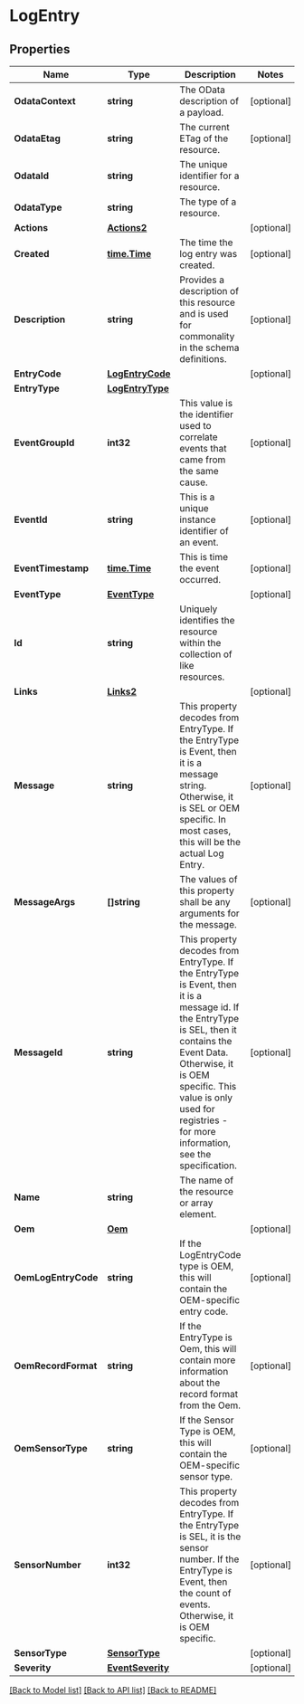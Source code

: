 # LogEntry

## Properties
Name | Type | Description | Notes
------------ | ------------- | ------------- | -------------
**OdataContext** | **string** | The OData description of a payload. | [optional] 
**OdataEtag** | **string** | The current ETag of the resource. | [optional] 
**OdataId** | **string** | The unique identifier for a resource. | 
**OdataType** | **string** | The type of a resource. | 
**Actions** | [**Actions2**](Actions_2.md) |  | [optional] 
**Created** | [**time.Time**](time.Time.md) | The time the log entry was created. | [optional] 
**Description** | **string** | Provides a description of this resource and is used for commonality  in the schema definitions. | [optional] 
**EntryCode** | [**LogEntryCode**](LogEntryCode.md) |  | [optional] 
**EntryType** | [**LogEntryType**](LogEntryType.md) |  | 
**EventGroupId** | **int32** | This value is the identifier used to correlate events that came from the same cause. | [optional] 
**EventId** | **string** | This is a unique instance identifier of an event. | [optional] 
**EventTimestamp** | [**time.Time**](time.Time.md) | This is time the event occurred. | [optional] 
**EventType** | [**EventType**](EventType.md) |  | [optional] 
**Id** | **string** | Uniquely identifies the resource within the collection of like resources. | 
**Links** | [**Links2**](Links_2.md) |  | [optional] 
**Message** | **string** | This property decodes from EntryType.  If the EntryType is Event, then it is a message string.  Otherwise, it is SEL or OEM specific.  In most cases, this will be the actual Log Entry. | [optional] 
**MessageArgs** | **[]string** | The values of this property shall be any arguments for the message. | [optional] 
**MessageId** | **string** | This property decodes from EntryType.  If the EntryType is Event, then it is a message id.  If the EntryType is SEL, then it contains the Event Data.  Otherwise, it is OEM specific.  This value is only used for registries - for more information, see the specification. | [optional] 
**Name** | **string** | The name of the resource or array element. | 
**Oem** | [**Oem**](Oem.md) |  | [optional] 
**OemLogEntryCode** | **string** | If the LogEntryCode type is OEM, this will contain the OEM-specific entry code. | [optional] 
**OemRecordFormat** | **string** | If the EntryType is Oem, this will contain more information about the record format from the Oem. | [optional] 
**OemSensorType** | **string** | If the Sensor Type is OEM, this will contain the OEM-specific sensor type. | [optional] 
**SensorNumber** | **int32** | This property decodes from EntryType.  If the EntryType is SEL, it is the sensor number.  If the EntryType is Event, then the count of events.  Otherwise, it is OEM specific. | [optional] 
**SensorType** | [**SensorType**](SensorType.md) |  | [optional] 
**Severity** | [**EventSeverity**](EventSeverity.md) |  | [optional] 

[[Back to Model list]](../README.md#documentation-for-models) [[Back to API list]](../README.md#documentation-for-api-endpoints) [[Back to README]](../README.md)


